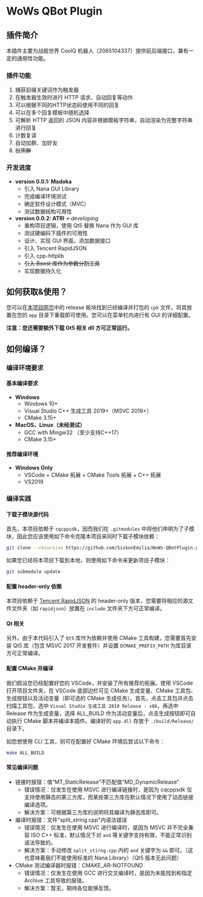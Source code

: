 # WoWs QBot Plugin

## 插件简介

本插件主要为战舰世界 CoolQ 机器人（2065104337）提供前后端接口，兼有一定的通用性功能。

### 插件功能

1. 捕获前缀关键词作为触发器
2. 在触发器生效时进行 HTTP 请求、自动回复等动作
3. 可以根据不同的HTTP状态码使用不同的回复
4. 可以在多个回复模板中随机选择
5. 可解析 HTTP 返回的 JSON 内容并根据模板字符串，自动渲染为完整字符串进行回复
6. 计数复读
7. 自动加群、加好友
8. ~~拉黑群~~

### 开发进度

- **version 0.0.1: Madoka** 
  - 引入 Nana GUI Library
  - 完成编译环境测试
  - 确定软件设计模式（MVC）
  - 测试数据结构可用性
- **version 0.0.2: ATRI** *<-developing*
  - 重构项目逻辑，使用 Qt5 替换 Nana 作为 GUI 库
  - 测试硬编码下插件的可用性
  - 设计、实现 GUI 界面，添加数据接口
  - 引入 Tencent RapidJSON
  - 引入 cpp-httplib
  - ~~引入 Boost 库作为参数分割工具~~
  - 实现数据持久化

## 如何获取&使用？

您可以在[本项目网页](https://github.com/SiskonEmilia/WoWs-QBotPlugin)中的 release 板块找到已经编译并打包的 `cpk` 文件，将其放置在您的 `app` 目录下重载即可使用。您可以在菜单栏内进行有 GUI 的详细配置。

**注意：您还需要额外下载 Gt5 相关 dll 方可正常运行。**

## 如何编译？

### 编译环境要求

#### 基本编译要求

- **Windows**
  - Windows 10+
  - Visual Studio C++ 生成工具 2019+（MSVC 2019+）
  - CMake 3.15+
- **MacOS、Linux（未经测试）**
  - GCC with Mingw32 （至少支持C++17）
  - CMake 3.15+

#### 推荐编译环境

- **Windows Only**
  - VSCode + CMake 拓展 + CMake Tools 拓展 + C++ 拓展
  - VS2019

### 编译实践

#### 下载子模块源代码

首先，本项目依赖于 `cqcppsdk`，因而我们在 `.gitmodules` 中将他们申明为了子模块，因此您应该使用如下命令克隆本项目来同时下载子模块依赖：

```bash
git clone --recursive https://github.com/SiskonEmilia/WoWs-QBotPlugin.git
```

如果您已经将本项目下载到本地，则使用如下命令来更新项目子模块：

```bash
git submodule update
```

#### 配置 header-only 依赖

本项目依赖于 [Tencent RapidJSON](https://github.com/Tencent/rapidjson) 的 header-only 版本，您需要将相应的源文件文件夹（如 `rapidjson`）放置在 `include` 文件夹下方可正常编译。

#### Qt 相关

另外，由于本代码引入了 `Qt5` 库作为依赖并使用 CMake 工具构建，您需要首先安装 Qt5 库（包含 MSVC 2017 开发套件）并设置 `DCMAKE_PREFIX_PATH` 为库目录方可正常编译。

#### 配置 CMake 并编译

我们假设您已经配置好您的 VSCode，并安装了所有推荐的拓展。使用 VSCode 打开项目文件夹，在 VSCode 底部边栏可见 CMake 生成变量、CMake 工具包、生成按钮以及活动变量（即可选的 CMake 生成任务）。首先，点击工具包并点击扫描工具包，选中 `Visual Studio 生成工具 2019 Release - x86`，再选中 Release 作为生成变量，选择 ALL_BUILD 作为活动变量后，点击生成按钮即可自动执行 CMake 脚本并编译本插件。编译好的 `app.dll` 存放于 `./build/Release/` 目录下。

如您想使用 CLI 工具，则可在配置好 CMake 环境后尝试以下命令：

```bash
make ALL_BUILD
```

#### 常见编译问题

- 链接时报错：值“MT_StaticRelease”不匹配值“MD_DynamicRelease”
  - 错误情况：仅发生在使用 MSVC 进行编译链接时，是因为 cqcppsdk 仅支持使用静态的第三方库，而某些第三方库在默认情况下使用了动态链接编译选项。
  - 解决方案：可根据第三方库的说明将其编译为静态库即可。
- 编译时报错：文件"split_string.cpp"内语法错误
  - 错误情况：仅发生在使用 MSVC 进行编译时，是因为 MSVC 并不完全兼容 ISO C++ 标准，默认情况下对 `and` 等关键字支持有限，不能正常识别语法导致的。
  - 解决方案：手动修改 `split_stirng.cpp` 内的 `and` 关键字为 `&&` 即可。（这也意味着我们不能使用标准的 Nana Library）（Qt5 版本无此问题）
- CMake 测试编译器时报错：CMAKE_AR-NOTFOUND
  - 错误情况：仅发生在使用 GCC 进行交叉编译时，是因为未能找到和指定 Archive 工具导致的报错。
  - 解决方案：暂无，期待各位能够反馈。

